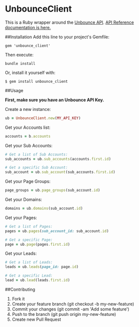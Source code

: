 # UnbounceClient

This is a Ruby wrapper around the [Unbounce API](https://api.unbounce.com). [API Reference documentation is here.](https://api.unbounce.com/doc)

##Installation
Add this line to your project's Gemfile:

```
gem 'unbounce_client'
```

Then execute:

```
bundle install
```

Or, install it yourself with:

```
$ gem install unbounce_client
```

##Usage

**First, make sure you have an Unbounce API Key.**

Create a new instance:

```Ruby
ub = UnbounceClient.new(MY_API_KEY)
```

Get your Accounts list:

```Ruby
accounts = b.accounts
```

Get your Sub Accounts:

```Ruby
# Get a list of Sub Accounts:
sub_accounts = ub.sub_accounts(accounts.first.id)

# Get a specific Sub Account:
sub_account = ub.sub_account(sub_accounts.first.id)
```

Get your Page Groups:

```Ruby
page_groups = ub.page_groups(sub_account.id)
```

Get your Domains:

```Ruby
domains = ub.domains(sub_account.id)
```

Get your Pages:

```Ruby
# Get a list of Pages:
pages = ub.pages(sub_account_id: sub_account.id)

# Get a specific Page:
page = ub.page(pages.first.id)
```

Get your Leads:

```Ruby
# Get a list of Leads:
leads = ub.leads(page_id: page.id)

# Get a specific Lead:
lead = ub.lead(leads.first.id)
```

##Contributing
1. Fork it
2. Create your feature branch (git checkout -b my-new-feature)
3. Commit your changes (git commit -am 'Add some feature')
4. Push to the branch (git push origin my-new-feature)
5. Create new Pull Request
